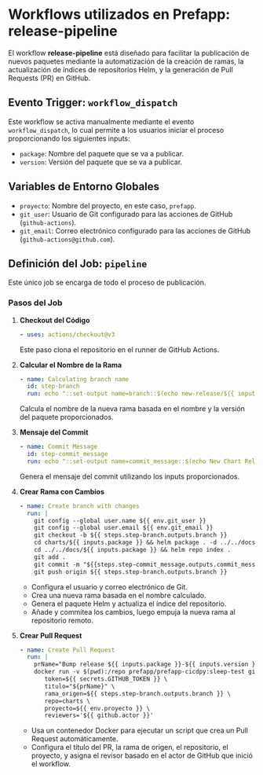 
# Workflows utilizados en Prefapp: release-pipeline

El workflow **release-pipeline** está diseñado para facilitar la publicación de nuevos paquetes mediante la automatización de la creación de ramas, la actualización de índices de repositorios Helm, y la generación de Pull Requests (PR) en GitHub. 


## Evento Trigger: `workflow_dispatch`

Este workflow se activa manualmente mediante el evento `workflow_dispatch`, lo cual permite a los usuarios iniciar el proceso proporcionando los siguientes inputs:

- `package`: Nombre del paquete que se va a publicar.
- `version`: Versión del paquete que se va a publicar.


## Variables de Entorno Globales

- `proyecto`: Nombre del proyecto, en este caso, `prefapp`.
- `git_user`: Usuario de Git configurado para las acciones de GitHub (`github-actions`).
- `git_email`: Correo electrónico configurado para las acciones de GitHub (`github-actions@github.com`).


## Definición del Job: `pipeline`

Este único job se encarga de todo el proceso de publicación.


### Pasos del Job

1. **Checkout del Código**
   ```yaml
   - uses: actions/checkout@v3
   ```
   Este paso clona el repositorio en el runner de GitHub Actions.

2. **Calcular el Nombre de la Rama**
   ```yaml
   - name: Calculating branch name
     id: step-branch
     run: echo "::set-output name=branch::$(echo new-release/${{ inputs.package }}-${{ inputs.version }})"
   ```
   Calcula el nombre de la nueva rama basada en el nombre y la versión del paquete proporcionados.

3. **Mensaje del Commit**
   ```yaml
   - name: Commit Message
     id: step-commit_message
     run: echo "::set-output name=commit_message::$(echo New Chart Release '${{ inputs.package }}-${{ inputs.version }}')"
   ```
   Genera el mensaje del commit utilizando los inputs proporcionados.

4. **Crear Rama con Cambios**
   ```yaml
   - name: Create branch with changes
     run: |
       git config --global user.name ${{ env.git_user }}
       git config --global user.email ${{ env.git_email }}
       git checkout -b ${{ steps.step-branch.outputs.branch }}
       cd charts/${{ inputs.package }} && helm package . -d ../../docs/${{ inputs.package }}
       cd ../../docs/${{ inputs.package }} && helm repo index .
       git add .
       git commit -m "${{steps.step-commit_message.outputs.commit_message}}"
       git push origin ${{ steps.step-branch.outputs.branch }}
   ```
   - Configura el usuario y correo electrónico de Git.
   - Crea una nueva rama basada en el nombre calculado.
   - Genera el paquete Helm y actualiza el índice del repositorio.
   - Añade y commitea los cambios, luego empuja la nueva rama al repositorio remoto.

5. **Crear Pull Request**
   ```yaml
   - name: Create Pull Request
     run: |
       prName="Bump release ${{ inputs.package }}-${{ inputs.version }}"
       docker run -v $(pwd):/repo prefapp/prefapp-cicdpy:sleep-test github.pr_auto_merge \
          token=${{ secrets.GITHUB_TOKEN }} \
          titulo="${prName}" \
          rama_origen=${{ steps.step-branch.outputs.branch }} \
          repo=charts \
          proyecto=${{ env.proyecto }} \
          reviewers='${{ github.actor }}'
   ```
   - Usa un contenedor Docker para ejecutar un script que crea un Pull Request automáticamente.
   - Configura el título del PR, la rama de origen, el repositorio, el proyecto, y asigna el revisor basado en el actor de GitHub que inició el workflow.
